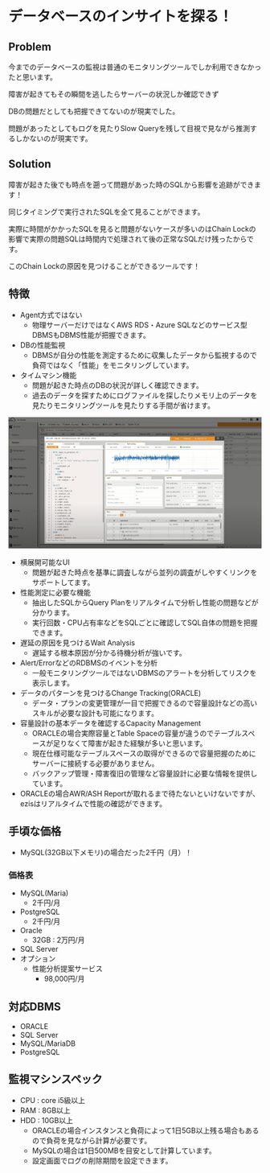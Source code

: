 # データベースのインサイトを探る！

## Problem

今までのデータベースの監視は普通のモニタリングツールでしか利用できなかったと思います。

障害が起きてもその瞬間を逃したらサーバーの状況しか確認できず

DBの問題だとしても把握できてないのが現実でした。

問題があったとしてもログを見たりSlow Queryを残して目視で見ながら推測するしかないのが現実です。


## Solution

障害が起きた後でも時点を遡って問題があった時のSQLから影響を追跡ができます！

同じタイミングで実行されたSQLを全て見ることができます。

実際に時間がかかったSQLを見ると問題がないケースが多いのはChain Lockの影響で実際の問題SQLは時間内で処理されて後の正常なSQLだけ残ったからです。

このChain Lockの原因を見つけることができるツールです！


## 特徴

* Agent方式ではない
  * 物理サーバーだけではなくAWS RDS・Azure SQLなどのサービス型DBMSもDBMS性能が把握できます。
* DBの性能監視
  * DBMSが自分の性能を測定するために収集したデータから監視するので負荷ではなく「性能」をモニタリングしています。
* タイムマシン機能
  * 問題が起きた時点のDBの状況が詳しく確認できます。
  * 過去のデータを探すためにログファイルを探したりメモリ上のデータを見たりモニタリングツールを見たりする手間が省けます。

![Session-SQL-Analysis](https://github.com/LowyShin/ezis-jp/blob/main/images/intro/ezis-intro-session-sqlana.png)

* 横展開可能なUI
  * 問題が起きた時点を基準に調査しながら並列の調査がしやすくリンクをサポートしてます。
* 性能測定に必要な機能
  * 抽出したSQLからQuery Planをリアルタイムで分析し性能の問題などが分かります。
  * 実行回数・CPU占有率などをSQLごとに確認してSQL自体の問題を把握できます。
* 遅延の原因を見つけるWait Analysis
  * 遅延する根本原因が分かる待機分析が強いです。
* Alert/ErrorなどのRDBMSのイベントを分析
  * 一般モニタリングツールではないDBMSのアラートを分析してリスクを表示します。
* データのパターンを見つけるChange Tracking(ORACLE)
  * データ・プランの変更管理が一目で把握できるので容量設計などの高いスキルが必要な設計も可能になります。
* 容量設計の基本データを確認するCapacity Management
  * ORACLEの場合実際容量とTable Spaceの容量が違うのでテーブルスペースが足りなくて障害が起きた経験が多いと思います。
  * 現在仕様可能なテーブルスペースの取得ができるので容量把握のためにサーバーに接続する必要がありません。
  * バックアップ管理・障害復旧の管理など容量設計に必要な情報を提供しています。
* ORACLEの場合AWR/ASH Reportが取れるまで待たないといけないですが、ezisはリアルタイムで性能の確認ができます。

## 手頃な価格

* MySQL(32GB以下メモリ)の場合だった2千円（月）！

### 価格表

* MySQL(Maria)
  * 2千円/月
* PostgreSQL
  * 2千円/月
* Oracle
  * 32GB : 2万円/月
* SQL Server
* オプション
  * 性能分析提案サービス
    * 98,000円/月

## 対応DBMS

* ORACLE
* SQL Server
* MySQL/MariaDB
* PostgreSQL

## 監視マシンスペック

* CPU : core i5級以上
* RAM : 8GB以上
* HDD : 10GB以上
  * ORACLEの場合インスタンスと負荷によって1日5GB以上残る場合もあるので負荷を見ながら計算が必要です。
  * MySQLの場合は1日500MBを目安として計算しています。
  * 設定画面でログの削除期間を設定できます。



